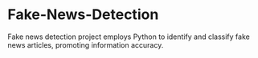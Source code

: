 # Fake-News-Detection
Fake news detection project employs Python to identify and classify fake news articles, promoting information accuracy.
